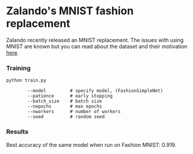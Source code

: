 # Zalando's MNIST fashion replacement

Zalando recently released an MNIST replacement. The issues with using MNIST are
known but you can read about the dataset and their motivation [here](https://github.com/zalandoresearch/fashion-mnist).

### Training
```
python train.py

        --model         # specify model, (FashionSimpleNet)
        --patience      # early stopping
        --batch_size    # batch size
        --nepochs       # max epochs
        --nworkers      # number of workers
        --seed          # random seed
```


### Results
Best accuracy of the same model when run on Fashion MNIST: 0.919.
